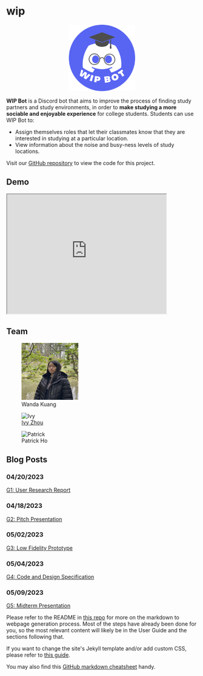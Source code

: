 # wip
<p>
  <center><img src="/images/WIP Bot Logo.png" alt="WIP Bot Logo" width="175" height="175"/></center>
</p>

**WIP Bot** is a Discord bot that aims to improve the process of finding study partners and study environments, in order to **make studying a more sociable and enjoyable experience** for college students. Students can use WIP Bot to:
- Assign themselves roles that let their classmates know that they are interested in studying at a particular location.
- View information about the noise and busy-ness levels of study locations.

Visit our [GitHub repository](https://github.com/UWSocialComputing/wip-code) to view the code for this project.

## Demo

<iframe width="420" height="315"
src="https://www.youtube.com/watch?v=KlgfcbNYjtU">
</iframe>

## Team
<p>
  <figure>
    <img src="/images/wanda.png" alt="Wanda" width="150" height="150"/>
    <figcaption>Wanda Kuang</figcaption>
  </figure>
  
  <figure>
    <img src="/images/ivy.png" alt="Ivy" width="150" height="150"/>
    <figcaption><a href="linkedin.com/in/ivy-zhou">Ivy Zhou</a></figcaption>
  </figure>
  
  <figure>
    <img src="/images/patrick.png" alt="Patrick" width="150" height="150"/>
    <figcaption>Patrick Ho</figcaption>
  </figure>
</p>

## Blog Posts

### 04/20/2023
[G1: User Research Report](/wip/G1.html)
### 04/18/2023
[G2: Pitch Presentation](/wip/G2.html)
### 05/02/2023
[G3: Low Fidelity Prototype](/wip/G3.html)
### 05/04/2023
[G4: Code and Design Specification](/wip/G4.html)
### 05/09/2023
[G5: Midterm Presentation](/wip/G5.html)


Please refer to the README in [this repo](https://github.com/nicolas-van/easy-markdown-to-github-pages) for more on the markdown to webpage generation process. Most of the steps have already been done for you, so the most relevant content will likely be in the User Guide and the sections following that. 

If you want to change the site's Jekyll template and/or add custom CSS, please refer to [this guide](https://docs.github.com/en/pages/setting-up-a-github-pages-site-with-jekyll/adding-a-theme-to-your-github-pages-site-using-jekyll).

You may also find this [GitHub markdown cheatsheet](https://www.markdownguide.org/cheat-sheet) handy.
